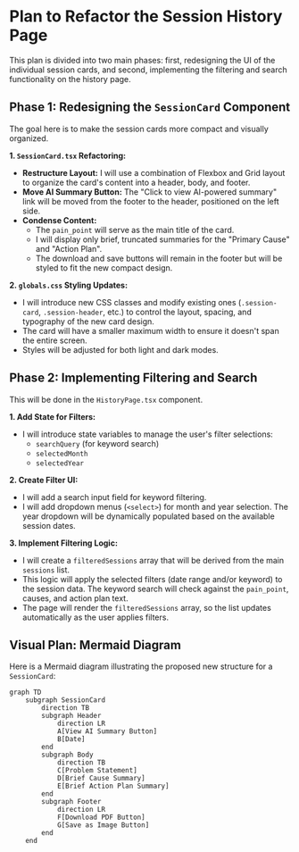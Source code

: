 # Plan to Refactor the Session History Page

This plan is divided into two main phases: first, redesigning the UI of the individual session cards, and second, implementing the filtering and search functionality on the history page.

## Phase 1: Redesigning the `SessionCard` Component

The goal here is to make the session cards more compact and visually organized.

**1. `SessionCard.tsx` Refactoring:**
*   **Restructure Layout:** I will use a combination of Flexbox and Grid layout to organize the card's content into a header, body, and footer.
*   **Move AI Summary Button:** The "Click to view AI-powered summary" link will be moved from the footer to the header, positioned on the left side.
*   **Condense Content:**
    *   The `pain_point` will serve as the main title of the card.
    *   I will display only brief, truncated summaries for the "Primary Cause" and "Action Plan".
    *   The download and save buttons will remain in the footer but will be styled to fit the new compact design.

**2. `globals.css` Styling Updates:**
*   I will introduce new CSS classes and modify existing ones (`.session-card`, `.session-header`, etc.) to control the layout, spacing, and typography of the new card design.
*   The card will have a smaller maximum width to ensure it doesn't span the entire screen.
*   Styles will be adjusted for both light and dark modes.

## Phase 2: Implementing Filtering and Search

This will be done in the `HistoryPage.tsx` component.

**1. Add State for Filters:**
*   I will introduce state variables to manage the user's filter selections:
    *   `searchQuery` (for keyword search)
    *   `selectedMonth`
    *   `selectedYear`

**2. Create Filter UI:**
*   I will add a search input field for keyword filtering.
*   I will add dropdown menus (`<select>`) for month and year selection. The year dropdown will be dynamically populated based on the available session dates.

**3. Implement Filtering Logic:**
*   I will create a `filteredSessions` array that will be derived from the main `sessions` list.
*   This logic will apply the selected filters (date range and/or keyword) to the session data. The keyword search will check against the `pain_point`, causes, and action plan text.
*   The page will render the `filteredSessions` array, so the list updates automatically as the user applies filters.

## Visual Plan: Mermaid Diagram

Here is a Mermaid diagram illustrating the proposed new structure for a `SessionCard`:

```mermaid
graph TD
    subgraph SessionCard
        direction TB
        subgraph Header
            direction LR
            A[View AI Summary Button]
            B[Date]
        end
        subgraph Body
            direction TB
            C[Problem Statement]
            D[Brief Cause Summary]
            E[Brief Action Plan Summary]
        end
        subgraph Footer
            direction LR
            F[Download PDF Button]
            G[Save as Image Button]
        end
    end